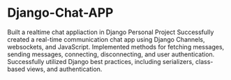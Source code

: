 # Django-Chat-APP
Built a realtime chat appliaction in Django Personal Project
Successfully created a real-time communication chat app using Django Channels,
websockets, and JavaScript.
Implemented methods for fetching messages, sending messages, connecting,
disconnecting, and user authentication.
Successfully utilized Django best practices, including serializers, class-based views, and
authentication.
